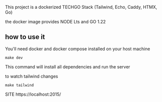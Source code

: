
This project is a dockerized TECHGO Stack (Tailwind, Echo, Caddy, HTMX, Go)

the docker image provides NODE Lts and GO 1.22

## how to use it

You'll need docker and docker compose installed on your host machine

````
make dev
````
This command will install all dependencies and run the server


to watch tailwind changes

````
make tailwind
````

SITE 
https://localhost:2015/